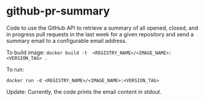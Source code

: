 # github-pr-summary


Code to use the GitHub API to retrieve a summary of all opened, closed, and in progress pull requests in the 
last week for a given repository and send a summary email to a configurable email address.

To build image: 
``
docker build -t  <REGISTRY_NAME>/<IMAGE_NAME>:<VERSION_TAG> .
``

To run:

``
docker run -d <REGISTRY_NAME>/<IMAGE_NAME>:<VERSION_TAG>
``


Update:
Currently, the code prints the email content in stdout.


